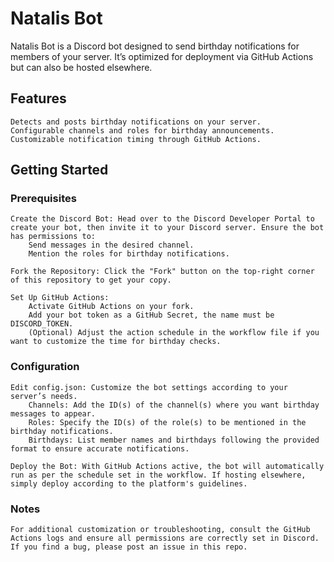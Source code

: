 # Natalis Bot

Natalis Bot is a Discord bot designed to send birthday notifications for members of your server. It’s optimized for deployment via GitHub Actions but can also be hosted elsewhere.
## Features

    Detects and posts birthday notifications on your server.
    Configurable channels and roles for birthday announcements.
    Customizable notification timing through GitHub Actions.

## Getting Started
### Prerequisites

    Create the Discord Bot: Head over to the Discord Developer Portal to create your bot, then invite it to your Discord server. Ensure the bot has permissions to:
        Send messages in the desired channel.
        Mention the roles for birthday notifications.

    Fork the Repository: Click the "Fork" button on the top-right corner of this repository to get your copy.

    Set Up GitHub Actions:
        Activate GitHub Actions on your fork.
        Add your bot token as a GitHub Secret, the name must be DISCORD_TOKEN.
        (Optional) Adjust the action schedule in the workflow file if you want to customize the time for birthday checks.

### Configuration

    Edit config.json: Customize the bot settings according to your server’s needs.
        Channels: Add the ID(s) of the channel(s) where you want birthday messages to appear.
        Roles: Specify the ID(s) of the role(s) to be mentioned in the birthday notifications.
        Birthdays: List member names and birthdays following the provided format to ensure accurate notifications.

    Deploy the Bot: With GitHub Actions active, the bot will automatically run as per the schedule set in the workflow. If hosting elsewhere, simply deploy according to the platform's guidelines.

### Notes

    For additional customization or troubleshooting, consult the GitHub Actions logs and ensure all permissions are correctly set in Discord.
    If you find a bug, please post an issue in this repo.

